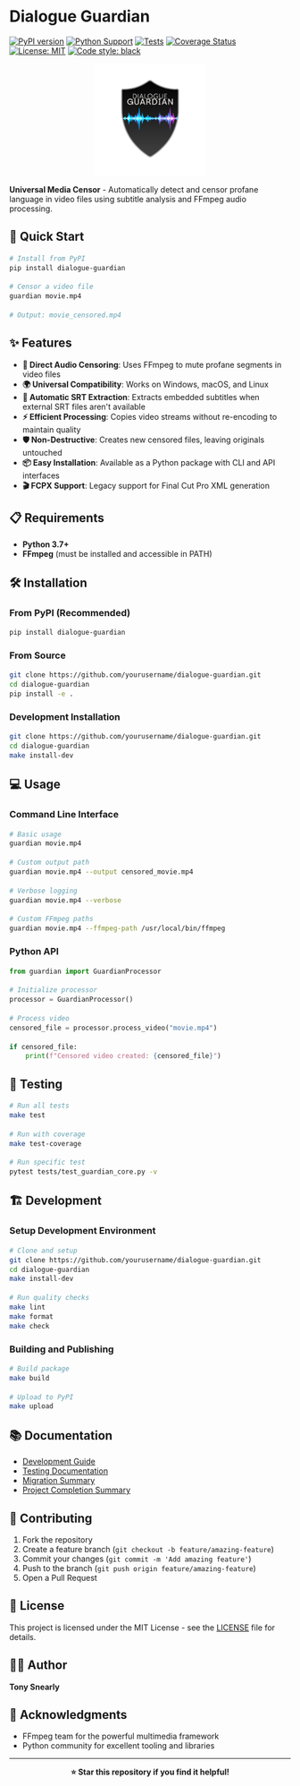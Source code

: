 # Dialogue Guardian

[![PyPI version](https://badge.fury.io/py/dialogue-guardian.svg)](https://badge.fury.io/py/dialogue-guardian)
[![Python Support](https://img.shields.io/pypi/pyversions/dialogue-guardian.svg)](https://pypi.org/project/dialogue-guardian/)
[![Tests](https://github.com/yourusername/dialogue-guardian/workflows/Tests/badge.svg)](https://github.com/yourusername/dialogue-guardian/actions)
[![Coverage Status](https://coveralls.io/repos/github/yourusername/dialogue-guardian/badge.svg?branch=main)](https://coveralls.io/github/yourusername/dialogue-guardian?branch=main)
[![License: MIT](https://img.shields.io/badge/License-MIT-yellow.svg)](https://opensource.org/licenses/MIT)
[![Code style: black](https://img.shields.io/badge/code%20style-black-000000.svg)](https://github.com/psf/black)

<p align="center">
  <img src="logo.png" alt="Dialogue Guardian Logo" width="200">
</p>

**Universal Media Censor** - Automatically detect and censor profane language in video files using subtitle analysis and FFmpeg audio processing.

## 🚀 Quick Start

```bash
# Install from PyPI
pip install dialogue-guardian

# Censor a video file
guardian movie.mp4

# Output: movie_censored.mp4
```

## ✨ Features

- **🎯 Direct Audio Censoring**: Uses FFmpeg to mute profane segments in video files
- **🌍 Universal Compatibility**: Works on Windows, macOS, and Linux
- **🔄 Automatic SRT Extraction**: Extracts embedded subtitles when external SRT files aren't available
- **⚡ Efficient Processing**: Copies video streams without re-encoding to maintain quality
- **🛡️ Non-Destructive**: Creates new censored files, leaving originals untouched
- **📦 Easy Installation**: Available as a Python package with CLI and API interfaces
- **🎬 FCPX Support**: Legacy support for Final Cut Pro XML generation

## 📋 Requirements

- **Python 3.7+**
- **FFmpeg** (must be installed and accessible in PATH)

## 🛠️ Installation

### From PyPI (Recommended)
```bash
pip install dialogue-guardian
```

### From Source
```bash
git clone https://github.com/yourusername/dialogue-guardian.git
cd dialogue-guardian
pip install -e .
```

### Development Installation
```bash
git clone https://github.com/yourusername/dialogue-guardian.git
cd dialogue-guardian
make install-dev
```

## 💻 Usage

### Command Line Interface

```bash
# Basic usage
guardian movie.mp4

# Custom output path
guardian movie.mp4 --output censored_movie.mp4

# Verbose logging
guardian movie.mp4 --verbose

# Custom FFmpeg paths
guardian movie.mp4 --ffmpeg-path /usr/local/bin/ffmpeg
```

### Python API

```python
from guardian import GuardianProcessor

# Initialize processor
processor = GuardianProcessor()

# Process video
censored_file = processor.process_video("movie.mp4")

if censored_file:
    print(f"Censored video created: {censored_file}")
```

## 🧪 Testing

```bash
# Run all tests
make test

# Run with coverage
make test-coverage

# Run specific test
pytest tests/test_guardian_core.py -v
```

## 🏗️ Development

### Setup Development Environment

```bash
# Clone and setup
git clone https://github.com/yourusername/dialogue-guardian.git
cd dialogue-guardian
make install-dev

# Run quality checks
make lint
make format
make check
```

### Building and Publishing

```bash
# Build package
make build

# Upload to PyPI
make upload
```

## 📚 Documentation

- [Development Guide](dialogue-guardian/DEVELOPMENT.md)
- [Testing Documentation](dialogue-guardian/TESTING.md)
- [Migration Summary](dialogue-guardian/MIGRATION_SUMMARY.md)
- [Project Completion Summary](dialogue-guardian/PROJECT_COMPLETION_SUMMARY.md)

## 🤝 Contributing

1. Fork the repository
2. Create a feature branch (`git checkout -b feature/amazing-feature`)
3. Commit your changes (`git commit -m 'Add amazing feature'`)
4. Push to the branch (`git push origin feature/amazing-feature`)
5. Open a Pull Request

## 📄 License

This project is licensed under the MIT License - see the [LICENSE](dialogue-guardian/LICENSE) file for details.

## 👨‍💻 Author

**Tony Snearly**

## 🙏 Acknowledgments

- FFmpeg team for the powerful multimedia framework
- Python community for excellent tooling and libraries

---

<p align="center">
  <strong>⭐ Star this repository if you find it helpful!</strong>
</p>